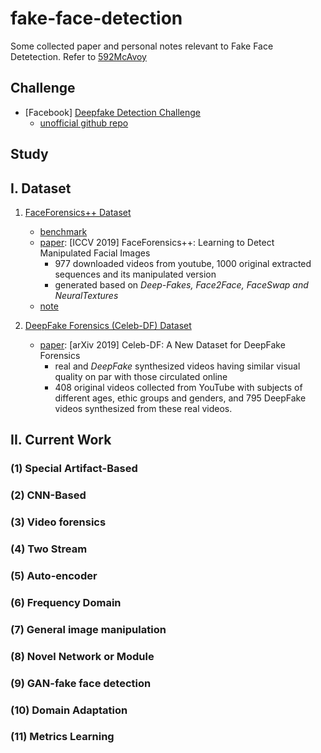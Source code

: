 # fake-face-detection
Some collected paper and personal notes relevant to Fake Face Detetection.
Refer to [592McAvoy](https://github.com/592McAvoy/fake-face-detection)


## Challenge

- [Facebook] [Deepfake Detection Challenge]( https://www.kaggle.com/c/deepfake-detection-challenge/overview )
  - [unofficial github repo](https://github.com/drbh/deepfake-detection-challenge)

## Study

## I. Dataset
1. [FaceForensics++ Dataset](https://github.com/ondyari/FaceForensics/tree/master/dataset)

	- [benchmark](http://kaldir.vc.in.tum.de/faceforensics_benchmark)
  	- [paper](https://arxiv.org/abs/1901.08971):  [ICCV 2019] FaceForensics++: Learning to Detect Manipulated Facial Images
     	- 977 downloaded videos from youtube, 1000 original extracted sequences and its manipulated version
     	- generated based on *Deep-Fakes, Face2Face, FaceSwap and NeuralTextures*  
    - [note](https://zhoef.com/2020/07/13/25_DeepfakeDetection%E4%B9%8BFaceForensics++/#more)

2. [DeepFake Forensics (Celeb-DF) Dataset](http://www.cs.albany.edu/~lsw/celeb-deepfakeforensics.html)   

    - [paper](https://arxiv.org/abs/1909.12962): [arXiv 2019] Celeb-DF: A New Dataset for DeepFake Forensics
    	- real and *DeepFake* synthesized videos having similar visual quality on par with those circulated online 
    	- 408 original videos collected from YouTube with subjects of different ages, ethic groups and genders, and 795 DeepFake videos synthesized from these real videos. 

## II. Current Work

### (1) Special Artifact-Based


### (2) CNN-Based


### (3) Video forensics


### (4) Two Stream


### (5) Auto-encoder


### (6) Frequency Domain


### (7) General image manipulation

### (8) Novel Network or Module


### (9) GAN-fake face detection


### (10) Domain Adaptation


### (11) Metrics Learning

